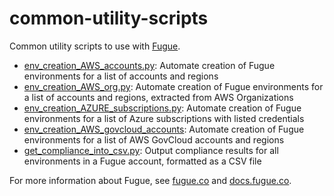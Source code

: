 # common-utility-scripts
Common utility scripts to use with [Fugue](https://riskmanager.fugue.co).

- [env_creation_AWS_accounts.py](env_creation_AWS_accounts.py): Automate creation of Fugue environments for a list of accounts and regions
- [env_creation_AWS_org.py](env_creation_AWS_org.py): Automate creation of Fugue environments for a list of accounts and regions, extracted from AWS Organizations
- [env_creation_AZURE_subscriptions.py](env_creation_AZURE_subscriptions.py): Automate creation of Fugue environments for a list of Azure subscriptions with listed credentials
- [env_creation_AWS_govcloud_accounts](env_creation_AWS_govcloud_accounts.py): Automate creation of Fugue environments for a list of AWS GovCloud accounts and regions
- [get_compliance_into_csv.py](get_compliance_into_csv.py): Output compliance results for all environments in a Fugue account, formatted as a CSV file

For more information about Fugue, see [fugue.co](https://www.fugue.co) and [docs.fugue.co](https://docs.fugue.co).
